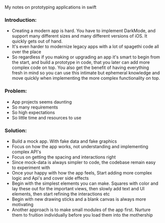 My notes on prototyping applications in swift<!--more-->

### Introduction:
- Creating a modern app is hard. You have to implement DarkMode, and support many different sizes and many different versions of iOS. It quickly gets out of hand.
- It's even harder to modernize legacy apps with a lot of spagethi code all over the place
- So regardless if you making or upgrading an app it's smart to begin from the start, and build a prototype in code, that you later can add more complex code on top. You also get the benefit of having everything fresh in mind so you can use this intimate but ephemeral knowledge and move quickly when implementing the more complex functionality on top.

### Problem:
- App projects seems daunting
- So many requirements
- So high expectations
- So little time and resources to use

### Solution:
- Build a mock app. With fake data and fake graphics
- Focus on how the app works, not understanding and implementing complex API's
- Focus on getting the spacing and interactions right
- Since mock-data is always simpler to code, the codebase remain easy to experiment with
- Once your happy with how the app feels, Start adding more complex logic and Api's and cover side effects
- Begin with the simplest elements you can make. Squares with color and lay these out for the important views, then slowly add text and UI elements, then start refining the interactions etc
- Begin with new drawing sticks and a blank canvas is always more motivating
- Another approach is to make small modules of the app first. Nurture them to fruition individually before you load them into the mothership
